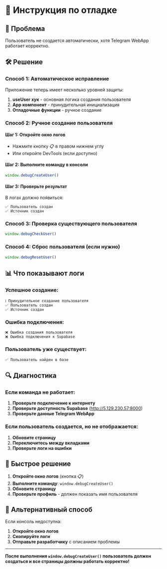 # 🔧 Инструкция по отладке

## 🚨 Проблема
Пользователь не создается автоматически, хотя Telegram WebApp работает корректно.

## 🛠️ Решение

### Способ 1: Автоматическое исправление
Приложение теперь имеет несколько уровней защиты:
1. **useUser хук** - основная логика создания пользователя
2. **App компонент** - принудительная инициализация
3. **Отладочные функции** - ручное создание

### Способ 2: Ручное создание пользователя

#### Шаг 1: Откройте окно логов
- Нажмите кнопку 📋 в правом нижнем углу
- Или откройте DevTools (если доступно)

#### Шаг 2: Выполните команду в консоли
```javascript
window.debugCreateUser()
```

#### Шаг 3: Проверьте результат
В логах должно появиться:
```
✅ Пользователь создан
✅ Источник создан
```

### Способ 3: Проверка существующего пользователя
```javascript
window.debugCheckUser()
```

### Способ 4: Сброс пользователя (если нужно)
```javascript
window.debugResetUser()
```

## 📊 Что показывают логи

### Успешное создание:
```
ℹ️ Принудительное создание пользователя
✅ Пользователь создан
✅ Источник создан
```

### Ошибка подключения:
```
❌ Ошибка создания пользователя
❌ Ошибка подключения к Supabase
```

### Пользователь уже существует:
```
✅ Пользователь найден в базе
```

## 🔍 Диагностика

### Если команда не работает:
1. **Проверьте подключение к интернету**
2. **Проверьте доступность Supabase** (http://5.129.230.57:8000)
3. **Проверьте данные Telegram WebApp**

### Если пользователь создается, но не отображается:
1. **Обновите страницу**
2. **Переключитесь между вкладками**
3. **Проверьте логи на ошибки**

## 🎯 Быстрое решение

1. **Откройте окно логов** (кнопка 📋)
2. **Выполните команду**: `window.debugCreateUser()`
3. **Обновите страницу**
4. **Проверьте профиль** - должен показать имя пользователя

## 📱 Альтернативный способ

Если консоль недоступна:
1. **Откройте окно логов**
2. **Скопируйте логи**
3. **Отправьте разработчику** с описанием проблемы

---

**После выполнения `window.debugCreateUser()` пользователь должен создаться и все страницы должны работать корректно!**
